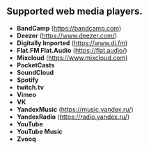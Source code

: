 ## Supported web media players.

- **BandCamp** (https://bandcamp.com)
- **Deezer** (https://www.deezer.com/)
- **Digitally Imported** (https://www.di.fm)
- **Flat.FM Flat.Audio** (https://flat.audio/)
- **Mixcloud** (https://www.mixcloud.com)
- **PocketCasts**
- **SoundCloud**
- **Spotify**
- **twitch.tv**
- **Vimeo**
- **VK**
- **YandexMusic** (https://music.yandex.ru/)
- **YandexRadio** (https://radio.yandex.ru/)
- **YouTube**
- **YouTube Music**
- **Zvooq**
